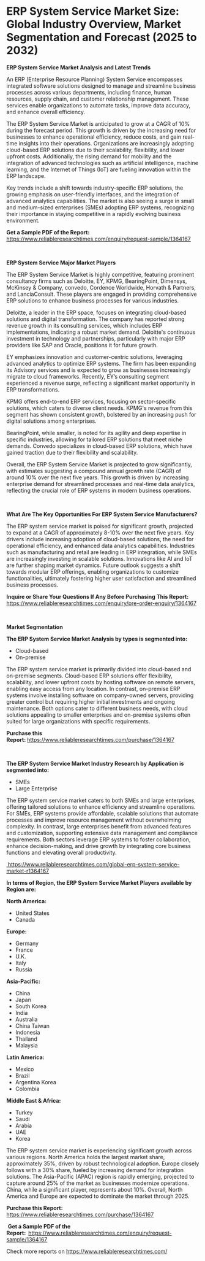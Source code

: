 <p><h1>ERP System Service Market Size: Global Industry Overview, Market Segmentation and Forecast (2025 to 2032)</h1></p><p><strong>ERP System Service Market Analysis and Latest Trends</strong></p>
<p><p>An ERP (Enterprise Resource Planning) System Service encompasses integrated software solutions designed to manage and streamline business processes across various departments, including finance, human resources, supply chain, and customer relationship management. These services enable organizations to automate tasks, improve data accuracy, and enhance overall efficiency.</p><p>The ERP System Service Market is anticipated to grow at a CAGR of 10% during the forecast period. This growth is driven by the increasing need for businesses to enhance operational efficiency, reduce costs, and gain real-time insights into their operations. Organizations are increasingly adopting cloud-based ERP solutions due to their scalability, flexibility, and lower upfront costs. Additionally, the rising demand for mobility and the integration of advanced technologies such as artificial intelligence, machine learning, and the Internet of Things (IoT) are fueling innovation within the ERP landscape.</p><p>Key trends include a shift towards industry-specific ERP solutions, the growing emphasis on user-friendly interfaces, and the integration of advanced analytics capabilities. The market is also seeing a surge in small and medium-sized enterprises (SMEs) adopting ERP systems, recognizing their importance in staying competitive in a rapidly evolving business environment.</p></p>
<p><strong>Get a Sample PDF of the Report:&nbsp;</strong> <a href="https://www.reliableresearchtimes.com/enquiry/request-sample/1364167?utm_campaign=2792&utm_medium=2&utm_source=Github&utm_content=ia&utm_term=11032025&utm_id=erp-system-service">https://www.reliableresearchtimes.com/enquiry/request-sample/1364167</a></p>
<p>&nbsp;</p>
<p><strong>ERP System Service Major Market Players</strong></p>
<p><p>The ERP System Service Market is highly competitive, featuring prominent consultancy firms such as Deloitte, EY, KPMG, BearingPoint, Dimensys, McKinsey & Company, convedo, Cordence Worldwide, Horvath & Partners, and LanciaConsult. These players are engaged in providing comprehensive ERP solutions to enhance business processes for various industries.</p><p>Deloitte, a leader in the ERP space, focuses on integrating cloud-based solutions and digital transformation. The company has reported strong revenue growth in its consulting services, which includes ERP implementations, indicating a robust market demand. Deloitte's continuous investment in technology and partnerships, particularly with major ERP providers like SAP and Oracle, positions it for future growth.</p><p>EY emphasizes innovation and customer-centric solutions, leveraging advanced analytics to optimize ERP systems. The firm has been expanding its Advisory services and is expected to grow as businesses increasingly migrate to cloud frameworks. Recently, EY’s consulting segment experienced a revenue surge, reflecting a significant market opportunity in ERP transformations.</p><p>KPMG offers end-to-end ERP services, focusing on sector-specific solutions, which caters to diverse client needs. KPMG's revenue from this segment has shown consistent growth, bolstered by an increasing push for digital solutions among enterprises.</p><p>BearingPoint, while smaller, is noted for its agility and deep expertise in specific industries, allowing for tailored ERP solutions that meet niche demands. Convedo specializes in cloud-based ERP solutions, which have gained traction due to their flexibility and scalability.</p><p>Overall, the ERP System Service Market is projected to grow significantly, with estimates suggesting a compound annual growth rate (CAGR) of around 10% over the next five years. This growth is driven by increasing enterprise demand for streamlined processes and real-time data analytics, reflecting the crucial role of ERP systems in modern business operations.</p></p>
<p>&nbsp;</p>
<p><strong>What Are The Key Opportunities For ERP System Service Manufacturers?</strong></p>
<p><p>The ERP system service market is poised for significant growth, projected to expand at a CAGR of approximately 8-10% over the next five years. Key drivers include increasing adoption of cloud-based solutions, the need for operational efficiency, and enhanced data analytics capabilities. Industries such as manufacturing and retail are leading in ERP integration, while SMEs are increasingly investing in scalable solutions. Innovations like AI and IoT are further shaping market dynamics. Future outlook suggests a shift towards modular ERP offerings, enabling organizations to customize functionalities, ultimately fostering higher user satisfaction and streamlined business processes.</p></p>
<p><strong>Inquire or Share Your Questions If Any Before Purchasing This Report:</strong> <a href="https://www.reliableresearchtimes.com/enquiry/pre-order-enquiry/1364167?utm_campaign=2792&utm_medium=2&utm_source=Github&utm_content=ia&utm_term=11032025&utm_id=erp-system-service">https://www.reliableresearchtimes.com/enquiry/pre-order-enquiry/1364167</a></p>
<p>&nbsp;</p>
<p><strong>Market Segmentation</strong></p>
<p><strong>The ERP System Service Market Analysis by types is segmented into:</strong></p>
<p><ul><li>Cloud-based</li><li>On-premise</li></ul></p>
<p><p>The ERP system service market is primarily divided into cloud-based and on-premise segments. Cloud-based ERP solutions offer flexibility, scalability, and lower upfront costs by hosting software on remote servers, enabling easy access from any location. In contrast, on-premise ERP systems involve installing software on company-owned servers, providing greater control but requiring higher initial investments and ongoing maintenance. Both options cater to different business needs, with cloud solutions appealing to smaller enterprises and on-premise systems often suited for large organizations with specific requirements.</p></p>
<p><strong>Purchase this Report:&nbsp;</strong><a href="https://www.reliableresearchtimes.com/purchase/1364167?utm_campaign=2792&utm_medium=2&utm_source=Github&utm_content=ia&utm_term=11032025&utm_id=erp-system-service">https://www.reliableresearchtimes.com/purchase/1364167</a></p>
<p>&nbsp;</p>
<p><strong>The ERP System Service Market Industry Research by Application is segmented into:</strong></p>
<p><ul><li>SMEs</li><li>Large Enterprise</li></ul></p>
<p><p>The ERP system service market caters to both SMEs and large enterprises, offering tailored solutions to enhance efficiency and streamline operations. For SMEs, ERP systems provide affordable, scalable solutions that automate processes and improve resource management without overwhelming complexity. In contrast, large enterprises benefit from advanced features and customization, supporting extensive data management and compliance requirements. Both sectors leverage ERP systems to foster collaboration, enhance decision-making, and drive growth by integrating core business functions and elevating overall productivity.</p></p>
<p><a href="https://www.reliableresearchtimes.com/global-erp-system-service-market-r1364167?utm_campaign=2792&utm_medium=2&utm_source=Github&utm_content=ia&utm_term=11032025&utm_id=erp-system-service">&nbsp;https://www.reliableresearchtimes.com/global-erp-system-service-market-r1364167</a></p>
<p><strong>In terms of Region, the ERP System Service Market Players available by Region are:</strong></p>
<p>
    <p> <strong> North America: </strong>
        <ul>
            <li>United States</li>
            <li>Canada</li>
        </ul>
        </p> 
    <p> <strong> Europe: </strong>
        <ul>
            <li>Germany</li>
            <li>France</li>
            <li>U.K.</li>
            <li>Italy</li>
            <li>Russia</li>
        </ul>
        </p> 
    <p> <strong> Asia-Pacific: </strong>
        <ul>
            <li>China</li>
            <li>Japan</li>
            <li>South Korea</li>
            <li>India</li>
            <li>Australia</li>
            <li>China Taiwan</li>
            <li>Indonesia</li>
            <li>Thailand</li>
            <li>Malaysia</li>
        </ul>
        </p> 
    <p> <strong> Latin America: </strong>
        <ul>
            <li>Mexico</li>
            <li>Brazil</li>
            <li>Argentina Korea</li>
            <li>Colombia</li>
        </ul>
        </p> 
    <p> <strong> Middle East & Africa: </strong>
        <ul>
            <li>Turkey</li>
            <li>Saudi</li>
            <li>Arabia</li>
            <li>UAE</li>
            <li>Korea</li>
        </ul>
    </p>
    </p>
<p><p>The ERP system service market is experiencing significant growth across various regions. North America holds the largest market share, approximately 35%, driven by robust technological adoption. Europe closely follows with a 30% share, fueled by increasing demand for integration solutions. The Asia-Pacific (APAC) region is rapidly emerging, projected to capture around 25% of the market as businesses modernize operations. China, while a significant player, represents about 10%. Overall, North America and Europe are expected to dominate the market through 2025.</p></p>
<p><strong>Purchase this Report: </strong><a href="https://www.reliableresearchtimes.com/purchase/1364167?utm_campaign=2792&utm_medium=2&utm_source=Github&utm_content=ia&utm_term=11032025&utm_id=erp-system-service">https://www.reliableresearchtimes.com/purchase/1364167</a></p>
<p>&nbsp;<strong>Get a Sample PDF of the Report:&nbsp;&nbsp;</strong><a href="https://www.reliableresearchtimes.com/enquiry/request-sample/1364167?utm_campaign=2792&utm_medium=2&utm_source=Github&utm_content=ia&utm_term=11032025&utm_id=erp-system-service">https://www.reliableresearchtimes.com/enquiry/request-sample/1364167</a></p>
<p><strong></strong></p>
<p>Check more reports on <a href="https://www.reliableresearchtimes.com/?utm_campaign=2792&utm_medium=2&utm_source=Github&utm_content=ia&utm_term=11032025&utm_id=erp-system-service">https://www.reliableresearchtimes.com/</a></p>